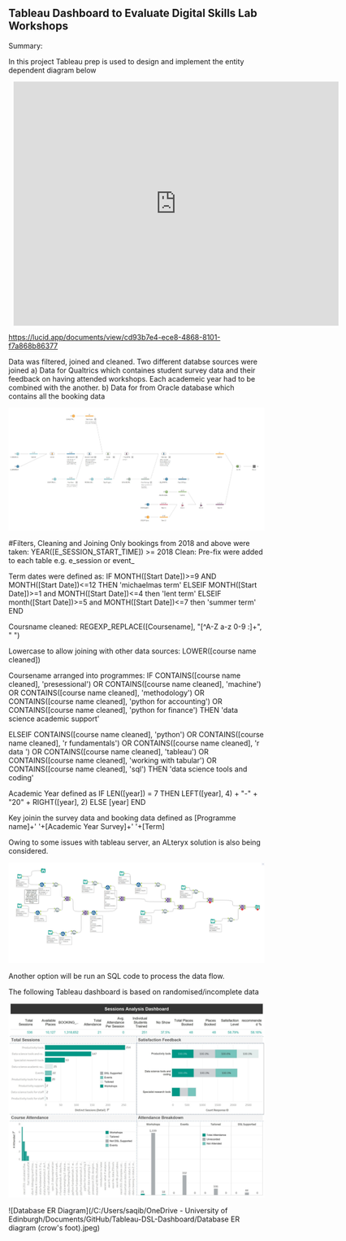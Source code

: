 ## Tableau Dashboard to Evaluate Digital Skills Lab Workshops

Summary:

In this project Tableau prep is used to design and implement the entity dependent diagram below

<div style="width: 640px; height: 480px; margin: 10px; position: relative;"><iframe allowfullscreen frameborder="0" style="width:640px; height:480px" src="https://lucid.app/documents/embedded/cd93b7e4-ece8-4868-8101-f7a868b86377" id="o593kzW4pB2B"></iframe></div>



https://lucid.app/documents/view/cd93b7e4-ece8-4868-8101-f7a868b86377

Data was filtered, joined and cleaned. Two different databse sources were joined
a) Data for Qualtrics which containes student survey data and their feedback on having attended workshops. Each academeic year had to be combined with the another. 
b) Data for from Oracle database which contains all the booking data 


![Tableau Prep Diagram](/Tableauprepdiag.jpg)

#Filters, Cleaning and Joining
Only bookings from 2018 and above were taken: YEAR([E_SESSION_START_TIME]) >= 2018
Clean: Pre-fix were added to each table e.g. e_session or event_

Term dates were defined as:
IF MONTH([Start Date])>=9 AND MONTH([Start Date])<=12 THEN 'michaelmas term'
ELSEIF MONTH([Start Date])>=1 and MONTH([Start Date])<=4 then 'lent term'
ELSEIF month([Start Date])>=5 and MONTH([Start Date])<=7 then 'summer term'
END

Coursname cleaned:
REGEXP_REPLACE([Coursename], "[^A-Z a-z 0-9 :]+", " ")

Lowercase to allow joining with other data sources: LOWER([course name cleaned])

Coursename arranged into programmes:
IF CONTAINS([course name cleaned], 'presessional') 
OR CONTAINS([course name cleaned], 'machine') 
OR CONTAINS([course name cleaned], 'methodology') 
OR CONTAINS([course name cleaned], 'python for accounting') 
OR CONTAINS([course name cleaned], 'python for finance') 
THEN 'data science academic support'


ELSEIF CONTAINS([course name cleaned], 'python') 
OR CONTAINS([course name cleaned], 'r fundamentals') 
OR CONTAINS([course name cleaned], 'r data ') 
OR CONTAINS([course name cleaned], 'tableau') 
OR CONTAINS([course name cleaned], 'working with tabular') 
OR CONTAINS([course name cleaned], 'sql') 
THEN 'data science tools and coding'

Academic Year defined as
IF LEN([year]) = 7 THEN
    LEFT([year], 4) + "-" + "20" + RIGHT([year], 2)
ELSE
    [year]
END

Key joinin the survey data and booking data defined as 
[Programme name]+' '+[Academic Year Survey]+' '+[Term]

Owing to some issues with tableau server, an ALteryx solution is also being considered. 


![Alteryx Diagram](/Alteryxdiagram.jpg)

Another option will be run an SQL code to process the data flow. 

The following Tableau dashboard is based on randomised/incomplete data 



![Tableau Dashboard](/Tableaudashboard.jpg)

![Database ER Diagram](/C:/Users/saqib/OneDrive - University of Edinburgh/Documents/GitHub/Tableau-DSL-Dashboard/Database ER diagram (crow's foot).jpeg)



